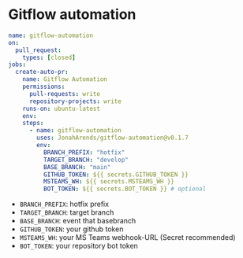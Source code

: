 # Gitflow automation

```yaml
name: gitflow-automation
on:
  pull_request:
    types: [closed]
jobs:
  create-auto-pr:
    name: Gitflow Automation
    permissions:
      pull-requests: write
      repository-projects: write
    runs-on: ubuntu-latest
    env:
    steps:
      - name: gitflow-automation
        uses: JonahArends/gitflow-automation@v0.1.7
        env:
          BRANCH_PREFIX: "hotfix"
          TARGET_BRANCH: "develop"
          BASE_BRANCH: "main"
          GITHUB_TOKEN: ${{ secrets.GITHUB_TOKEN }}
          MSTEAMS_WH: ${{ secrets.MSTEAMS_WH }}
          BOT_TOKEN: ${{ secrets.BOT_TOKEN }} # optional

```
- `BRANCH_PREFIX`: hotfix prefix
- `TARGET_BRANCH`: target branch
- `BASE_BRANCH`: event that basebranch
- `GITHUB_TOKEN`: your github token
- `MSTEAMS_WH`: your MS Teams webhook-URL (Secret recommended)
- `BOT_TOKEN`: your repository bot token
